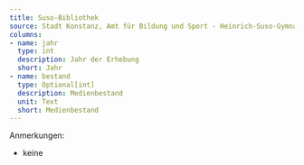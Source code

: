 ```yaml
---
title: Suso-Bibliothek
source: Stadt Konstanz, Amt für Bildung und Sport - Heinrich-Suso-Gymnasium
columns:
- name: jahr
  type: int
  description: Jahr der Erhebung
  short: Jahr
- name: bestand
  type: Optional[int]
  description: Medienbestand
  unit: Text
  short: Medienbestand
---
```

Anmerkungen:

- keine
